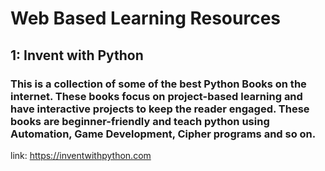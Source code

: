 # Web Based Learning Resources

## 1: Invent with Python
### This is a collection of some of the best Python Books on the internet. These books focus on project-based learning and have interactive projects to keep the reader engaged. These books are beginner-friendly and teach python using Automation, Game Development, Cipher programs and so on.
link: https://inventwithpython.com